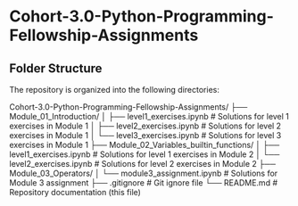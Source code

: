 # Cohort-3.0-Python-Programming-Fellowship-Assignments

## Folder Structure  
The repository is organized into the following directories:  

Cohort-3.0-Python-Programming-Fellowship-Assignments/
├── Module_01_Introduction/
│   ├── level1_exercises.ipynb      # Solutions for level 1 exercises in Module 1
│   ├── level2_exercises.ipynb      # Solutions for level 2 exercises in Module 1
│   └── level3_exercises.ipynb      # Solutions for level 3 exercises in Module 1
├── Module_02_Variables_builtin_functions/
│   ├── level1_exercises.ipynb      # Solutions for level 1 exercises in Module 2
│   └── level2_exercises.ipynb      # Solutions for level 2 exercises in Module 2
├── Module_03_Operators/
│   └── module3_assignment.ipynb    # Solutions for Module 3 assignment
├── .gitignore                      # Git ignore file
└── README.md                       # Repository documentation (this file)
